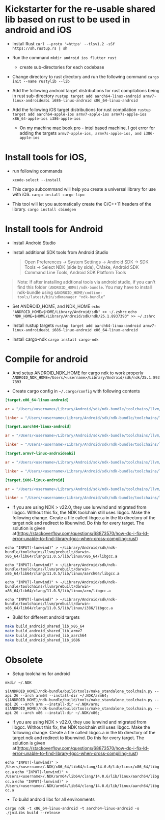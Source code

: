 # Kickstarter for the re-usable shared lib based on rust to be used in android and iOS

* Install Rust
`curl --proto '=https' --tlsv1.2 -sSf https://sh.rustup.rs | sh`

* Run the command
`mkdir android ios flutter rust`
  - create sub-directories for each codebase

* Change directory to rust directory and run the following command
`cargo init --name rustylib --lib`

* Add the following android target distributions for rust compilations being in rust sub-directory
`rustup target add aarch64-linux-android armv7-linux-androideabi i686-linux-android x86_64-linux-android`

* Add the following iOS target distributions for rust compilation
`rustup target add aarch64-apple-ios armv7-apple-ios armv7s-apple-ios x86_64-apple-ios i386-apple-ios`
  - On my machine mac book pro - intel based machine, I got error for adding the targets
  `armv7-apple-ios, armv7s-apple-ios, and i386-apple-ios`

# Install tools for iOS,

* run following commands

  `xcode-select --install`

* This cargo subcommand will help you create a universal library for use with iOS.
  `cargo install cargo-lipo`

* This tool will let you automatically create the C/C++11 headers of the library.
  `cargo install cbindgen`

# Install tools for Android

* Install Android Studio

* Install additional SDK tools from Android Studio
  > Open Preferences -> System Settings -> Android SDK -> SDK Tools -> Select NDK (side by side), CMake, Android SDK Command Line Tools, Android SDK Platform Tools

> Note: If after installing addtional tools via android studio, if you can't find this folder `(ANDROID_HOME)/ndk-bundle`. You may have to install ndk-bundle using 
`$ANDROID_HOME/cmdline-tools/latest/bin/sdkmanager "ndk-bundle”`

* Set ANDROID_HOME, and NDK_HOME
`echo "ANDROID_HOME=$HOME/Library/Android/sdk" >> ~/.zshrc`
`echo "NDK_HOME=$HOME/Library/Android/sdk/ndk/25.1.8937393" >> ~/.zshrc`

* Install rustup targets
`rustup target add aarch64-linux-android armv7-linux-androideabi i686-linux-android x86_64-linux-android`

* Install cargo-ndk
`cargo install cargo-ndk`

# Compile for android
* And setup ANDROID_NDK_HOME for cargo ndk to work properly
`ANDROID_NDK_HOME=/Users/<username>/Library/Android/sdk/ndk/25.1.8937393`

* Create cargo config in `~/.cargo/config` with following contents

```toml
[target.x86_64-linux-android]

ar = "/Users/<username>/Library/Android/sdk/ndk-bundle/toolchains/llvm/prebuilt/darwin-x86_64/bin/x86_64-linux-android-ar"

linker = "/Users/<username>/Library/Android/sdk/ndk-bundle/toolchains/llvm/prebuilt/darwin-x86_64/bin/x86_64-linux-android28-clang"

[target.aarch64-linux-android]

ar = "/Users/<username>/Library/Android/sdk/ndk-bundle/toolchains/llvm/prebuilt/darwin-x86_64/bin/aarch64-linux-android-ar"

linker = "/Users/<username>/Library/Android/sdk/ndk-bundle/toolchains/llvm/prebuilt/darwin-x86_64/bin/aarch64-linux-android28-clang"

[target.armv7-linux-androideabi]

ar = "/Users/<username>/Library/Android/sdk/ndk-bundle/toolchains/llvm/prebuilt/darwin-x86_64/bin/arm-linux-androideabi-ar"

linker = "/Users/<username>/Library/Android/sdk/ndk-bundle/toolchains/llvm/prebuilt/darwin-x86_64/bin/armv7a-linux-androideabi28-clang"

[target.i686-linux-android]

ar = "/Users/<username>/Library/Android/sdk/ndk-bundle/toolchains/llvm/prebuilt/darwin-x86_64/bin/i686-linux-android-ar"

linker = "/Users/<username>/Library/Android/sdk/ndk-bundle/toolchains/llvm/prebuilt/darwin-x86_64/bin/i686-linux-android28-clang"
```

* If you are using NDK > v22.0, they use lunwind and migrated from libgcc. Without this fix, the NDK toolchain still uses libgcc. Make the following change. Create a file called libgcc.a in the lib directory of the target ndk and redirect to libunwind. Do this for every target. The solution is given at(https://stackoverflow.com/questions/68873570/how-do-i-fix-ld-error-unable-to-find-library-lgcc-when-cross-compiling-rust)

`echo "INPUT(-lunwind)" > ~/Library/Android/sdk/ndk-bundle/toolchains/llvm/prebuilt/darwin-x86_64/lib64/clang/11.0.5/lib/linux/x86_64/libgcc.a`

`echo "INPUT(-lunwind)" > ~/Library/Android/sdk/ndk-bundle/toolchains/llvm/prebuilt/darwin-x86_64/lib64/clang/11.0.5/lib/linux/aarch64/libgcc.a`

`echo "INPUT(-lunwind)" > ~/Library/Android/sdk/ndk-bundle/toolchains/llvm/prebuilt/darwin-x86_64/lib64/clang/11.0.5/lib/linux/arm/libgcc.a`

`echo "INPUT(-lunwind)" > ~/Library/Android/sdk/ndk-bundle/toolchains/llvm/prebuilt/darwin-x86_64/lib64/clang/11.0.5/lib/linux/i386/libgcc.a`


* Build for different android targets
```bash
make build_android_shared_lib_x86_64
make build_android_shared_lib_armv7
make build_android_shared_lib_aarch64
make build_android_shared_lib_i686
```

# Obsolete
* Setup toolchains for android
```
mkdir ~/.NDK

$(ANDROID_HOME)/ndk-bundle/build/tools/make_standalone_toolchain.py --api 26 --arch arm64 --install-dir ~/.NDK/arm64;
$(ANDROID_HOME)/ndk-bundle/build/tools/make_standalone_toolchain.py --api 26 --arch arm --install-dir ~/.NDK/arm;
$(ANDROID_HOME)/ndk-bundle/build/tools/make_standalone_toolchain.py --api 26 --arch x86 --install-dir ~/.NDK/x86;
```

* If you are using NDK > v22.0, they use lunwind and migrated from libgcc. Without this fix, the NDK toolchain still uses libgcc. Make the following change. Create a file called libgcc.a in the lib directory of the target ndk and redirect to libunwind. Do this for every target. The solution is given at(https://stackoverflow.com/questions/68873570/how-do-i-fix-ld-error-unable-to-find-library-lgcc-when-cross-compiling-rust)

`echo "INPUT(-lunwind)" > /Users/<username>/.NDK/x86_64/lib64/clang/14.0.6/lib/linux/x86_64/libgcc.a`
`echo "INPUT(-lunwind)" > /Users/<username>/.NDK/arm64/lib64/clang/14.0.6/lib/linux/aarch64/libgcc.a`
`echo "INPUT(-lunwind)" > /Users/<username>/.NDK/arm64/lib64/clang/14.0.6/lib/linux/aarch64/libgcc.a`

* To build android libs for all environments
```
cargo ndk -t x86_64-linux-android -t aarch64-linux-android -o ./jniLibs build --release
```